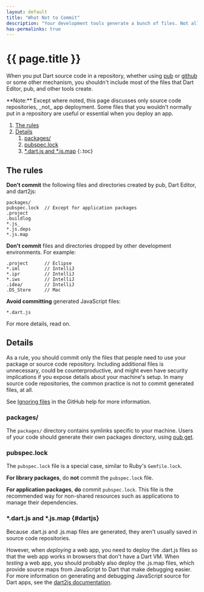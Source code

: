 ```yaml
---
layout: default
title: "What Not to Commit"
description: "Your development tools generate a bunch of files. Not all of them should be committed."
has-permalinks: true
---
```


# {{ page.title }}

When you put Dart source code in a repository,
whether using [pub](pub.dartlang.org) or [github](github.com)
or some other mechanism,
you shouldn't include most of the files
that Dart Editor, pub, and other tools create.

<aside class="alert alert-info" markdown="1">
**Note:**
Except where noted, this page discusses only source code repositories,
_not_ app deployment.
Some files that you wouldn't normally put in a repository
are useful or essential when you deploy an app.
</aside>

1. [The rules](#the-rules)
1. [Details](#details)
   1. [packages/](#packages)
   1. [pubspec.lock](#pubspeclock)
   1. [*.dart.js and *.js.map](#dartjs)
{:.toc}

## The rules

**Don't commit** the following files and directories
created by pub, Dart Editor, and dart2js:

    packages/
    pubspec.lock  // Except for application packages
    .project
    .buildlog
    *.js_
    *.js.deps
    *.js.map

**Don't commit** files and directories
dropped by other development environments.
For example:

    .project      // Eclipse
    *.iml         // IntelliJ
    *.ipr         // IntelliJ
    *.iws         // IntelliJ
    .idea/        // IntelliJ
    .DS_Store     // Mac

**Avoid committing** generated JavaScript files:

    *.dart.js

For more details, read on.

## Details

As a rule, you should commit only the files that people need
to use your package or source code repository.
Including additional files is unnecessary,
could be counterproductive,
and might even have security implications
if you expose details about your machine's setup.
In many source code repositories,
the common practice is not to commit generated files, at all.

See [Ignoring files](https://help.github.com/articles/ignoring-files)
in the GitHub help for more information.

### packages/

The `packages/` directory
contains symlinks specific to your machine.
Users of your code should generate their own packages directory,
using [pub get](http://pub.dartlang.org/doc/#installing-dependencies).


### pubspec.lock

The `pubspec.lock` file is a special case,
similar to Ruby's `Gemfile.lock`.

**For library packages**, do **not** commit the `pubspec.lock` file.

**For application packages**, **do** commit `pubspec.lock`.
This file is the recommended way for non-shared resources
such as applications to manage their dependencies.


### *.dart.js and *.js.map {#dartjs}

Because .dart.js and .js.map files are generated,
they aren't usually saved in source code repositories.

However, when _deploying_ a web app,
you need to deploy the .dart.js files so that the web app works
in browsers that don't have a Dart VM.
When _testing_ a web app,
you should probably also deploy the .js.map files,
which provide source maps from JavaScript to Dart
that make debugging easier.
For more information on generating and debugging
JavaScript source for Dart apps, see the
[dart2js documentation](/docs/dart-up-and-running/contents/ch04-tools-dart2js.html).
